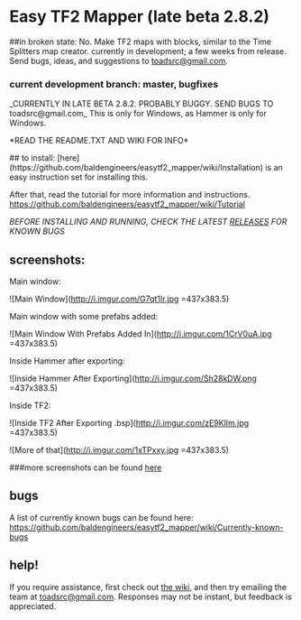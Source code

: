 # Easy TF2 Mapper (late beta 2.8.2)
##in broken state: No.
Make TF2 maps with blocks, similar to the Time Splitters map creator. currently in development; a few weeks from release. Send bugs, ideas, and suggestions to toadsrc@gmail.com.
### current development branch: master, bugfixes
<p>
_CURRENTLY IN LATE BETA 2.8.2. PROBABLY BUGGY. SEND BUGS TO toadsrc@gmail.com_ This is only for Windows, as Hammer is only for Windows.
<p>
*READ THE README.TXT AND WIKI FOR INFO*
<p>
<p>
## to install:
[here](https://github.com/baldengineers/easytf2_mapper/wiki/Installation) is an easy instruction set for installing this.

After that, read the tutorial for more information and instructions. https://github.com/baldengineers/easytf2_mapper/wiki/Tutorial

_*BEFORE INSTALLING AND RUNNING, CHECK THE LATEST [RELEASES](https://github.com/baldengineers/easytf2_mapper/releases) FOR KNOWN BUGS*_
## screenshots:
Main window:

![Main Window](http://i.imgur.com/G7qt1Ir.jpg =437x383.5)

Main window with some prefabs added:

![Main Window With Prefabs Added In](http://i.imgur.com/1CrV0uA.jpg =437x383.5)

Inside Hammer after exporting:

![Inside Hammer After Exporting](http://i.imgur.com/Sh28kDW.png =437x383.5)

Inside TF2:

![Inside TF2 After Exporting .bsp](http://i.imgur.com/zE9KlIm.jpg =437x383.5)

![More of that](http://i.imgur.com/1xTPxxy.jpg =437x383.5)

###more screenshots can be found [here](https://github.com/baldengineers/easytf2_mapper/wiki/Screenshots)
## bugs
A list of currently known bugs can be found here: https://github.com/baldengineers/easytf2_mapper/wiki/Currently-known-bugs
## help!
If you require assistance, first check out [the wiki](https://github.com/baldengineers/easytf2_mapper/wiki), and then try emailing the team at toadsrc@gmail.com. Responses may not be instant, but feedback is appreciated.
